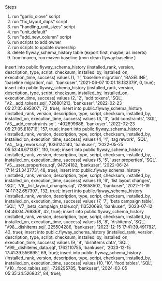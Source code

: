 Steps
1. run "garlic_clove" script
2. run "fix_layout_dups" script
3. run "handling_unit_sizes" script
4. run "unit_default"
5. run "add_new_column" script
6. run scripts to add owner
7. run scripts to update ownership
8. delete flyway_schema_history table (export first, maybe, as inserts)
9. from maven, run maven baseline (mvn clean flyway:baseline )


insert into public.flyway_schema_history (installed_rank, version, description, type, script, checksum, installed_by, installed_on, execution_time, success) values (1, '1', 'baseline migration', 'BASELINE', 'baseline migration', null, 'bankuser', '2021-06-07 10:01:18.132379', 0, true);
insert into public.flyway_schema_history (installed_rank, version, description, type, script, checksum, installed_by, installed_on, execution_time, success) values (2, '2', 'add tokens', 'SQL', 'V2__add_tokens.sql', 726801213, 'bankuser', '2022-02-23 05:27:05.695307', 72, true);
insert into public.flyway_schema_history (installed_rank, version, description, type, script, checksum, installed_by, installed_on, execution_time, success) values (3, '3', 'add constraints', 'SQL', 'V3__add_constraints.sql', -402899688, 'bankuser', '2022-02-23 05:27:05.818716', 157, true);
insert into public.flyway_schema_history (installed_rank, version, description, type, script, checksum, installed_by, installed_on, execution_time, success) values (4, '4', 'tag rework', 'SQL', 'V4__tag_rework.sql', 1036124140, 'bankuser', '2022-05-25 05:53:46.671387', 110, true);
insert into public.flyway_schema_history (installed_rank, version, description, type, script, checksum, installed_by, installed_on, execution_time, success) values (5, '5', 'user properties', 'SQL', 'V5__user_properties.sql', 94724182, 'bankuser', '2022-06-24 17:14:21.343773', 48, true);
insert into public.flyway_schema_history (installed_rank, version, description, type, script, checksum, installed_by, installed_on, execution_time, success) values (6, '6', 'list layout changes', 'SQL', 'V6__list_layout_changes.sql', 728658502, 'bankuser', '2022-11-19 14:17:32.657397', 132, true);
insert into public.flyway_schema_history (installed_rank, version, description, type, script, checksum, installed_by, installed_on, execution_time, success) values (7, '7', 'beta campaign table', 'SQL', 'V7__beta_campaign_table.sql', 113520698, 'bankuser', '2023-07-12 04:46:04.766868', 42, true);
insert into public.flyway_schema_history (installed_rank, version, description, type, script, checksum, installed_by, installed_on, execution_time, success) values (8, '8', 'dishitems', 'SQL', 'V98__dishitems.sql', 225504286, 'bankuser', '2023-12-15 17:41:39.491782', 43, true);
insert into public.flyway_schema_history (installed_rank, version, description, type, script, checksum, installed_by, installed_on, execution_time, success) values (9, '9', 'dishitems data', 'SQL', 'V99__dishitems_data.sql', 1762110755, 'bankuser', '2023-12-15 17:41:39.556695', 69, true);
insert into public.flyway_schema_history (installed_rank, version, description, type, script, checksum, installed_by, installed_on, execution_time, success) values (10, '10', 'food tables', 'SQL', 'V10__food_tables.sql', -726295785, 'bankuser', '2024-03-05 05:35:34.526802', 84, true);
